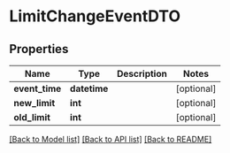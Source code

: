 # LimitChangeEventDTO

## Properties
| Name           | Type         | Description | Notes      |
| -------------- | ------------ | ----------- | ---------- |
| **event_time** | **datetime** |             | [optional] |
| **new_limit**  | **int**      |             | [optional] |
| **old_limit**  | **int**      |             | [optional] |

[[Back to Model list]](../README.md#documentation-for-models) [[Back to API list]](../README.md#documentation-for-api-endpoints) [[Back to README]](../README.md)
